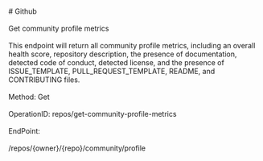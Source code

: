<br>#     Github</br>
<br>Get community profile metrics</br>
<br>This endpoint will return all community profile metrics, including an overall health score, repository description, the presence of documentation, detected code of conduct, detected license, and the presence of ISSUE\_TEMPLATE, PULL\_REQUEST\_TEMPLATE, README, and CONTRIBUTING files.</br>
<br>Method: Get</br>
<br>OperationID: repos/get-community-profile-metrics</br>
<br>EndPoint:</br>
<br>/repos/{owner}/{repo}/community/profile</br>
